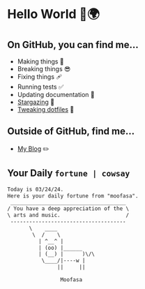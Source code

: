 # Hello World 👋🌍

## On GitHub, you can find me...

- Making things 🧰
- Breaking things 😎
- Fixing things 🩹
- Running tests ✅
- Updating documentation 📝
- [Stargazing](https://github.com/lemonase?tab=stars) 🌟
- [Tweaking dotfiles](https://github.com/lemonase/dotfiles) 📁


## Outside of GitHub, find me...

- [My Blog](https://madjam.dev/) ✏️

## Your Daily `fortune | cowsay`

```txt
Today is 03/24/24.
Here is your daily fortune from "moofasa".
 _____________________________________
/ You have a deep appreciation of the \
\ arts and music.                     /
 -------------------------------------
       \    ____
        \  /    \
          | ^__^ |
          | (oo) |______
          | (__) |      )\/\
           \____/|----w |
                ||     ||

                 Moofasa
```
